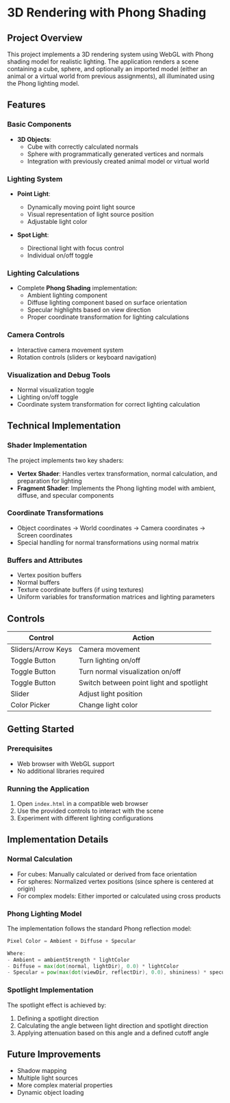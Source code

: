 # 3D Rendering with Phong Shading

## Project Overview

This project implements a 3D rendering system using WebGL with Phong shading model for realistic lighting. The application renders a scene containing a cube, sphere, and optionally an imported model (either an animal or a virtual world from previous assignments), all illuminated using the Phong lighting model.

## Features

### Basic Components

- **3D Objects**:
  - Cube with correctly calculated normals
  - Sphere with programmatically generated vertices and normals
  - Integration with previously created animal model or virtual world

### Lighting System

- **Point Light**:
  - Dynamically moving point light source
  - Visual representation of light source position
  - Adjustable light color

- **Spot Light**:
  - Directional light with focus control
  - Individual on/off toggle

### Lighting Calculations

- Complete **Phong Shading** implementation:
  - Ambient lighting component
  - Diffuse lighting component based on surface orientation
  - Specular highlights based on view direction
  - Proper coordinate transformation for lighting calculations

### Camera Controls

- Interactive camera movement system
- Rotation controls (sliders or keyboard navigation)

### Visualization and Debug Tools

- Normal visualization toggle
- Lighting on/off toggle
- Coordinate system transformation for correct lighting calculation

## Technical Implementation

### Shader Implementation

The project implements two key shaders:

- **Vertex Shader**: Handles vertex transformation, normal calculation, and preparation for lighting
- **Fragment Shader**: Implements the Phong lighting model with ambient, diffuse, and specular components

### Coordinate Transformations

- Object coordinates → World coordinates → Camera coordinates → Screen coordinates
- Special handling for normal transformations using normal matrix

### Buffers and Attributes

- Vertex position buffers
- Normal buffers
- Texture coordinate buffers (if using textures)
- Uniform variables for transformation matrices and lighting parameters

## Controls

| Control | Action |
|---------|--------|
| Sliders/Arrow Keys | Camera movement |
| Toggle Button | Turn lighting on/off |
| Toggle Button | Turn normal visualization on/off |
| Toggle Button | Switch between point light and spotlight |
| Slider | Adjust light position |
| Color Picker | Change light color |

## Getting Started

### Prerequisites

- Web browser with WebGL support
- No additional libraries required

### Running the Application

1. Open `index.html` in a compatible web browser
2. Use the provided controls to interact with the scene
3. Experiment with different lighting configurations

## Implementation Details

### Normal Calculation

- For cubes: Manually calculated or derived from face orientation
- For spheres: Normalized vertex positions (since sphere is centered at origin)
- For complex models: Either imported or calculated using cross products

### Phong Lighting Model

The implementation follows the standard Phong reflection model:

```glsl
Pixel Color = Ambient + Diffuse + Specular

Where:
- Ambient = ambientStrength * lightColor
- Diffuse = max(dot(normal, lightDir), 0.0) * lightColor
- Specular = pow(max(dot(viewDir, reflectDir), 0.0), shininess) * specularStrength * lightColor
```

### Spotlight Implementation

The spotlight effect is achieved by:

1. Defining a spotlight direction
2. Calculating the angle between light direction and spotlight direction
3. Applying attenuation based on this angle and a defined cutoff angle

## Future Improvements

- Shadow mapping
- Multiple light sources
- More complex material properties
- Dynamic object loading

